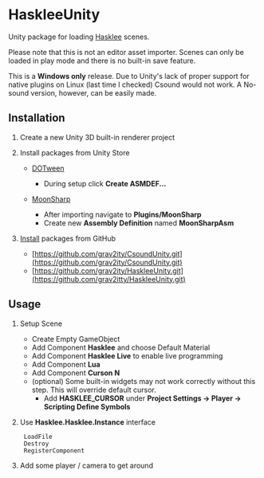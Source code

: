# HaskleeUnity

Unity package for loading [Hasklee](https://github.com/grav2itty/hasklee) scenes.

Please note that this is not an editor asset importer. Scenes can only be loaded in play mode and there is no built-in save feature.

This is a **Windows only** release. Due to Unity's lack of proper support for native plugins on Linux (last time I checked) Csound would not work. A No-sound version, however, can be easily made.

## Installation

1. Create a new Unity 3D built-in renderer project
2. Install packages from Unity Store

    - [DOTween](https://assetstore.unity.com/packages/tools/animation/dotween-hotween-v2-27676)

        - During setup click **Create ASMDEF...**

    - [MoonSharp](https://assetstore.unity.com/packages/tools/moonsharp-33776)

        - After importing navigate to **Plugins/MoonSharp**
        - Create new **Assembly Definition** named **MoonSharpAsm**

3. [Install](https://docs.unity3d.com/Manual/upm-ui-giturl.html) packages from GitHub

    - [https://github.com/grav2ity/CsoundUnity.git](https://github.com/grav2ity/CsoundUnity.git)
    - [https://github.com/grav2ity/HaskleeUnity.git](https://github.com/grav2itty/HaskleeUnity.git)



## Usage

1. Setup Scene

    - Create Empty GameObject
    - Add Component **Hasklee** and choose Default Material
    - Add Component **Hasklee Live** to enable live programming
    - Add Component **Lua**
    - Add Component **Curson N**
    - (optional) Some built-in widgets may not work correctly without this step. This will override default cursor.
        - Add **HASKLEE_CURSOR** under **Project Settings -> Player -> Scripting Define Symbols**

2. Use **Hasklee.Hasklee.Instance** interface

        LoadFile
        Destroy
        RegisterComponent

3. Add some player / camera to get around
